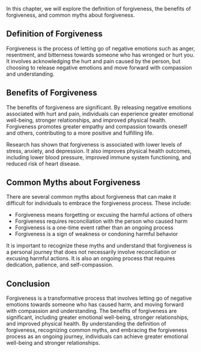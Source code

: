 
In this chapter, we will explore the definition of forgiveness, the benefits of forgiveness, and common myths about forgiveness.

Definition of Forgiveness
-------------------------

Forgiveness is the process of letting go of negative emotions such as anger, resentment, and bitterness towards someone who has wronged or hurt you. It involves acknowledging the hurt and pain caused by the person, but choosing to release negative emotions and move forward with compassion and understanding.

Benefits of Forgiveness
-----------------------

The benefits of forgiveness are significant. By releasing negative emotions associated with hurt and pain, individuals can experience greater emotional well-being, stronger relationships, and improved physical health. Forgiveness promotes greater empathy and compassion towards oneself and others, contributing to a more positive and fulfilling life.

Research has shown that forgiveness is associated with lower levels of stress, anxiety, and depression. It also improves physical health outcomes, including lower blood pressure, improved immune system functioning, and reduced risk of heart disease.

Common Myths about Forgiveness
------------------------------

There are several common myths about forgiveness that can make it difficult for individuals to embrace the forgiveness process. These include:

* Forgiveness means forgetting or excusing the harmful actions of others
* Forgiveness requires reconciliation with the person who caused harm
* Forgiveness is a one-time event rather than an ongoing process
* Forgiveness is a sign of weakness or condoning harmful behavior

It is important to recognize these myths and understand that forgiveness is a personal journey that does not necessarily involve reconciliation or excusing harmful actions. It is also an ongoing process that requires dedication, patience, and self-compassion.

Conclusion
----------

Forgiveness is a transformative process that involves letting go of negative emotions towards someone who has caused harm, and moving forward with compassion and understanding. The benefits of forgiveness are significant, including greater emotional well-being, stronger relationships, and improved physical health. By understanding the definition of forgiveness, recognizing common myths, and embracing the forgiveness process as an ongoing journey, individuals can achieve greater emotional well-being and stronger relationships.
